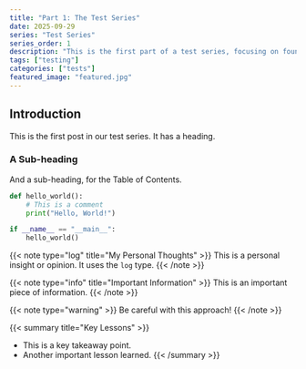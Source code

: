 ```yaml
---
title: "Part 1: The Test Series"
date: 2025-09-29
series: "Test Series"
series_order: 1
description: "This is the first part of a test series, focusing on foundational concepts."
tags: ["testing"]
categories: ["tests"]
featured_image: "featured.jpg"
---
```


## Introduction

This is the first post in our test series. It has a heading.

### A Sub-heading

And a sub-heading, for the Table of Contents.

```python
def hello_world():
    # This is a comment
    print("Hello, World!")

if __name__ == "__main__":
    hello_world()
```

{{< note type="log" title="My Personal Thoughts" >}}
This is a personal insight or opinion. It uses the `log` type.
{{< /note >}}

{{< note type="info" title="Important Information" >}}
This is an important piece of information.
{{< /note >}}

{{< note type="warning" >}}
Be careful with this approach!
{{< /note >}}

{{< summary title="Key Lessons" >}}
*   This is a key takeaway point.
*   Another important lesson learned.
{{< /summary >}}
